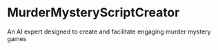 # MurderMysteryScriptCreator

An AI expert designed to create and facilitate engaging murder mystery games
